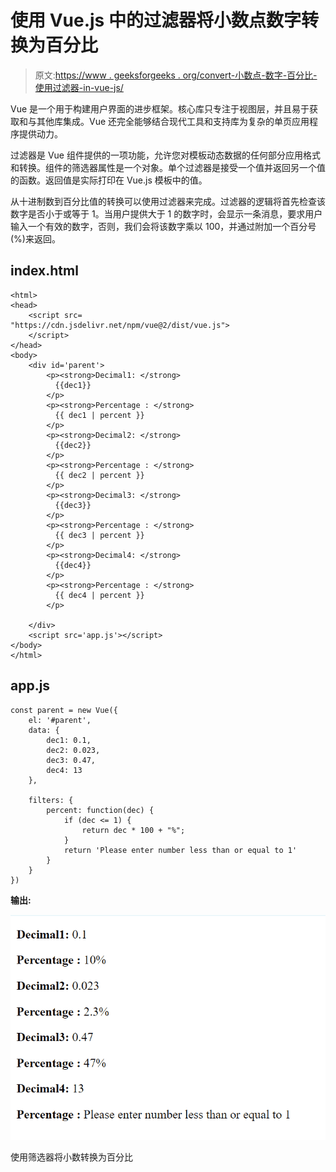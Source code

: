 # 使用 Vue.js 中的过滤器将小数点数字转换为百分比

> 原文:[https://www . geeksforgeeks . org/convert-小数点-数字-百分比-使用过滤器-in-vue-js/](https://www.geeksforgeeks.org/convert-decimal-point-numbers-to-percentage-using-filters-in-vue-js/)

Vue 是一个用于构建用户界面的进步框架。核心库只专注于视图层，并且易于获取和与其他库集成。Vue 还完全能够结合现代工具和支持库为复杂的单页应用程序提供动力。

过滤器是 Vue 组件提供的一项功能，允许您对模板动态数据的任何部分应用格式和转换。组件的筛选器属性是一个对象。单个过滤器是接受一个值并返回另一个值的函数。返回值是实际打印在 Vue.js 模板中的值。

从十进制数到百分比值的转换可以使用过滤器来完成。过滤器的逻辑将首先检查该数字是否小于或等于 1。当用户提供大于 1 的数字时，会显示一条消息，要求用户输入一个有效的数字，否则，我们会将该数字乘以 100，并通过附加一个百分号(%)来返回。

## index.html

```
<html>
<head>
    <script src=
"https://cdn.jsdelivr.net/npm/vue@2/dist/vue.js">
    </script>
</head>
<body>
    <div id='parent'>
        <p><strong>Decimal1: </strong>
          {{dec1}}
        </p>
        <p><strong>Percentage : </strong>
          {{ dec1 | percent }}
        </p>
        <p><strong>Decimal2: </strong>
          {{dec2}}
        </p>
        <p><strong>Percentage : </strong>
          {{ dec2 | percent }}
        </p>
        <p><strong>Decimal3: </strong>
          {{dec3}}
        </p>
        <p><strong>Percentage : </strong>
          {{ dec3 | percent }}
        </p>
        <p><strong>Decimal4: </strong>
          {{dec4}}
        </p>
        <p><strong>Percentage : </strong>
          {{ dec4 | percent }}
        </p>

    </div>
    <script src='app.js'></script>
</body>
</html>
```

## app.js

```
const parent = new Vue({
    el: '#parent',
    data: {
        dec1: 0.1,
        dec2: 0.023,
        dec3: 0.47,
        dec4: 13
    },

    filters: {
        percent: function(dec) {
            if (dec <= 1) {
                return dec * 100 + "%";
            }
            return 'Please enter number less than or equal to 1'
        }
    }
})
```

**输出:**

![](img/57b24355b05719f45088d02a8d309eb2.png)

使用筛选器将小数转换为百分比